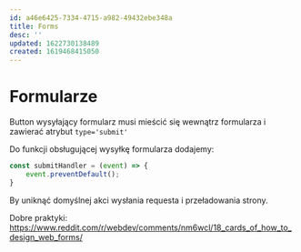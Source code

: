 ```yaml
---
id: a46e6425-7334-4715-a982-49432ebe348a
title: Forms
desc: ''
updated: 1622730138489
created: 1619468415050
---
```

# Formularze

Button wysyłający formularz musi mieścić się wewnątrz formularza i zawierać atrybut ```type='submit'```

Do funkcji obsługującej wysyłkę formularza dodajemy:

```javascript
const submitHandler = (event) => {
    event.preventDefault();
}
```

By uniknąć domyślnej akci wysłania requesta i przeładowania strony.

Dobre praktyki:
https://www.reddit.com/r/webdev/comments/nm6wcl/18_cards_of_how_to_design_web_forms/